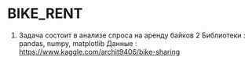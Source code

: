 # BIKE_RENT

1. Задача состоит в анализе спроса на аренду байков
2  Библиотеки : pandas, numpy, matplotlib
Данные : https://www.kaggle.com/archit9406/bike-sharing

